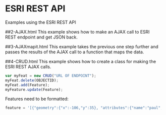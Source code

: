 ESRI REST API
======================
Examples using the ESRI REST API

##2-AJAX.html
This example shows how to make an AJAX call to ESRI REST endpoint and get JSON back.

##3-AJAXmapit.html
This example takes the previous one step further and passes the results of the AJAX call to a function that maps the data.

##4-CRUD.html
This example shows how to create a class for making the ESRI REST AJAX calls.
```js
var myFeat = new CRUD("URL OF ENDPOINT");
myFeat.delete(OBJECTID);
myFeat.add(Feature); 
myFeature.update(Feature);
```

Features need to be formatted:
```js
feature = '[{"geometry":{"x":-106,"y":35}, "attributes":{"name":"paul","number":123}}]';
```